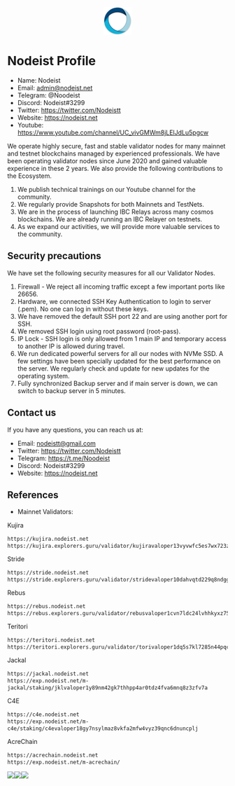 <p align="center"> <a href="https://nodeist.site/" target="_blank"><img src="https://github.com/Nodeist/Kurulumlar/blob/main/logos/logo.png" width="64"/></a></p>

# Nodeist Profile

- Name: Nodeist
- Email: admin@nodeist.net
- Telegram: @Noodeist
- Discord: Nodeist#3299
- Twitter: https://twitter.com/Nodeistt
- Website: https://nodeist.net
- Youtube: https://www.youtube.com/channel/UC_vivGMWm8jLElJdLu5pgcw

We operate highly secure, fast and stable validator nodes for many mainnet and testnet blockchains managed by experienced professionals. We have been operating validator nodes since June 2020 and gained valuable experience in these 2 years. We also provide the following contributions to the Ecosystem.

1. We publish technical trainings on our Youtube channel for the community.
2. We regularly provide Snapshots for both Mainnets and TestNets.
3. We are in the process of launching IBC Relays across many cosmos blockchains. We are already running an IBC Relayer on testnets.
4. As we expand our activities, we will provide more valuable services to the community.


## Security precautions

We have set the following security measures for all our Validator Nodes.

1. Firewall - We reject all incoming traffic except a few important ports like 26656.
2. Hardware, we connected SSH Key Authentication to login to server (.pem). No one can log in without these keys.
3. We have removed the default SSH port 22 and are using another port for SSH.
4. We removed SSH login using root password (root-pass).
5. IP Lock - SSH login is only allowed from 1 main IP and temporary access to another IP is allowed during travel.
6. We run dedicated powerful servers for all our nodes with NVMe SSD. A few settings have been specially updated for the best performance on the server. We regularly check and update for new updates for the operating system.
7. Fully synchronized Backup server and if main server is down, we can switch to backup server in 5 minutes.

## Contact us

If you have any questions, you can reach us at:

- Email: nodeistt@gmail.com
- Twitter: https://twitter.com/Nodeistt
- Telegram: https://t.me/Noodeist
- Discord: Nodeist#3299
- Website: https://nodeist.net

## References
- Mainnet Validators:

Kujira
```
https://kujira.nodeist.net
https://kujira.explorers.guru/validator/kujiravaloper13vyvwfc5es7wx723z5j0xtgagy4k42s6gaksx7
```

Stride
```
https://stride.nodeist.net
https://stride.explorers.guru/validator/stridevaloper10dahvqtd229q8ndggjk0upcjnkjckdjal5tqz2
```

Rebus
```
https://rebus.nodeist.net
https://rebus.explorers.guru/validator/rebusvaloper1cvn7ldc24lvhhkyxz75x66hmmuppm2hpk44ddy
```

Teritori
```
https://teritori.nodeist.net
https://teritori.explorers.guru/validator/torivaloper1dq5s7kl7285n44pqc0xacpjxy07ycur0zjy9sh
```


Jackal
```
https://jackal.nodeist.net
https://exp.nodeist.net/m-jackal/staking/jklvaloper1y89nm42gk7thhpp4ar0tdz4fva6mnq8z3zfv7a
```

C4E
```
https://c4e.nodeist.net
https://exp.nodeist.net/m-c4e/staking/c4evaloper18gy7nsylmaz8vkfa2mfw4vyz39qnc6dnuncplj
```

AcreChain
```
https://acrechain.nodeist.net
https://exp.nodeist.net/m-acrechain/
```

<div align="center">
  <div style="display: flex; align-items: flex-start;">
    <img align="top" src="https://github-readme-stats.vercel.app/api?username=Nodeist&show_icons=true&theme=nightowl"/>
<br />
<br />
    <img align="top" src="https://github-readme-streak-stats.herokuapp.com?user=Nodeist&theme=nightowl&date_format=M%20j%5B%2C%20Y%5D"/>
<br />
<br />
   <img align="down" src="https://github-readme-stats.vercel.app/api/top-langs/?username=Nodeist&layout=compact&theme=nightowl"/>
  </div>

